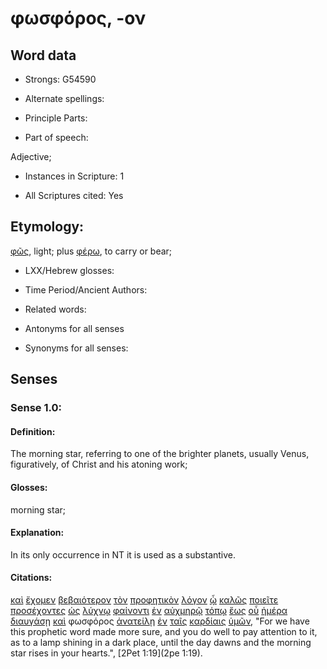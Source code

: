 # φωσφόρος, -ον

<!-- Status: S2=NeedsReview -->
<!-- Lexica used for edits: BDAG, FFM, LN, A-S -->

## Word data

* Strongs: G54590

* Alternate spellings:

* Principle Parts: 

* Part of speech: 

Adjective;

* Instances in Scripture: 1

* All Scriptures cited: Yes

## Etymology: 

[φῶς](../G54570/01.md), light;  plus  [φέρω](../G53420/01.md), to carry or bear;

* LXX/Hebrew glosses: 

* Time Period/Ancient Authors: 

* Related words: 

* Antonyms for all senses

* Synonyms for all senses: 

## Senses 

### Sense 1.0:

#### Definition: 

The morning star, referring to one of the brighter planets, usually Venus, figuratively, of Christ and his atoning work;

#### Glosses:

morning star;

#### Explanation:

In its only occurrence in NT it is used as a substantive.

#### Citations:

[καὶ](../G25320/01.md) [ἔχομεν](../G21920/01.md) [βεβαιότερον](../G09495/01.md) [τὸν](../G35880/01.md) [προφητικὸν](../G43970/01.md) [λόγον](../G30560/01.md) [ᾧ](../G37390/01.md) [καλῶς](../G25730/01.md) [ποιεῖτε](../G41600/01.md) [προσέχοντες](../G43370/01.md) [ὡς](../G56130/01.md) [λύχνῳ](../G30880/01.md) [φαίνοντι](../G53160/01.md) [ἐν](../G17220/01.md) [αὐχμηρῷ](../G08500/01.md) [τόπῳ](../G51170/01.md) [ἕως](../G21930/01.md) [οὗ](../G37390/01.md) [ἡμέρα](../G22500/01.md) [διαυγάσῃ](../G13060/01.md) [καὶ](../G25320/01.md) φωσφόρος [ἀνατείλῃ](../G03930/01.md) [ἐν](../G17220/01.md) [ταῖς](../G35880/01.md) [καρδίαις](../G25880/01.md) [ὑμῶν](../G47710/01.md), "For we have this prophetic word made more sure, and you do well to pay attention to it, as to a lamp shining in a dark place, until the day dawns and the morning star rises in your hearts.", [2Pet 1:19](2pe 1:19). 
